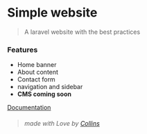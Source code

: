 # Simple website

> A laravel website with the best practices

### Features
 - Home banner
 - About content
 - Contact form
 - navigation and sidebar
 - **CMS coming soon**

[Documentation](https://lara-site.github.io)

> ###### made with Love by [Collins](https://twitter.com/collo_scream)